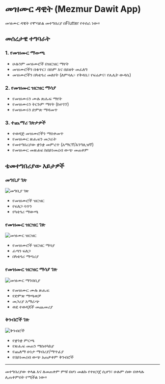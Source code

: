 # መዝሙር ዳዊት (Mezmur Dawit App)

መዝሙር ዳዊት የሞባይል መተግበሪያ በFlutter የተሰራ ነው።

## መሰረታዊ ተግባራት

### 1. የመዝሙር ማውጫ
- ሁሉንም መዝሙሮች በዝርዝር ማየት
- መዝሙሮችን በቁጥር፣ በስም እና በይዘት መፈለግ
- መዝሙሮችን በካቴጎሪ መለየት (ለምሳሌ፦ የቅዳሴ፣ የፍሬቃና፣ የሌሊት ውዳሴ)

### 2. የመዝሙር ዝርዝር ማሳያ
- የመዝሙሩን ሙሉ ጽሑፍ ማየት
- የመዝሙሩን ትርጉም ማየት (ከተገኘ)
- የመዝሙሩን ድምጽ ማዳመጥ

### 3. ተጨማሪ ገጽታዎች
- ተወዳጅ መዝሙሮችን ማስቀመጥ
- የመዝሙር ጽሑፍን መጋራት
- የመተግበሪያው ቋንቋ መምረጥ (አማርኛ/እንግሊዝኛ)
- የመዝሙር መጽሐፍ ከበይነመረብ ውጭ መጠቀም

## ቴመተግበሪያው እይታዎች

### መግቢያ ገጽ
![መግቢያ ገጽ](screenshots/Home_Page.png)
- የመዝሙሮች ዝርዝር
- የፍለጋ ሳጥን
- የካቴጎሪ ማውጫ

### የመዝሙር ዝርዝር ገጽ
![መዝሙር ዝርዝር](screenshots/mezmur_list.png)
- የመዝሙሮች ዝርዝር ማሳያ
- ፈጣን ፍለጋ
- በካቴጎሪ ማጣሪያ

### የመዝሙር ዝርዝር ማሳያ ገጽ
![መዝሙር ማንበቢያ](screenshots/mezmur_detail.png)
- የመዝሙር ሙሉ ጽሑፍ
- የድምጽ ማጫወቻ
- መጋሪያ አማራጭ
- ወደ ተወዳጆች መጨመሪያ

### ቅንብሮች ገጽ
![ቅንብሮች](screenshots/settings.png)
- የቋንቋ ምርጫ
- የጽሑፍ መጠን ማስተካከያ
- የጨለማ ሁነታ ማብሪያ/ማጥፊያ
- የበይነመረብ ውጭ አጠቃቀም ቅንብሮች

---
መተግበሪያው ቀላል እና ለመጠቀም ምቹ በሆነ መልኩ የተዘጋጀ ሲሆን፣ ሁሉም  ሰው በቀላሉ ሊጠቀምበት የሚችል ነው።
